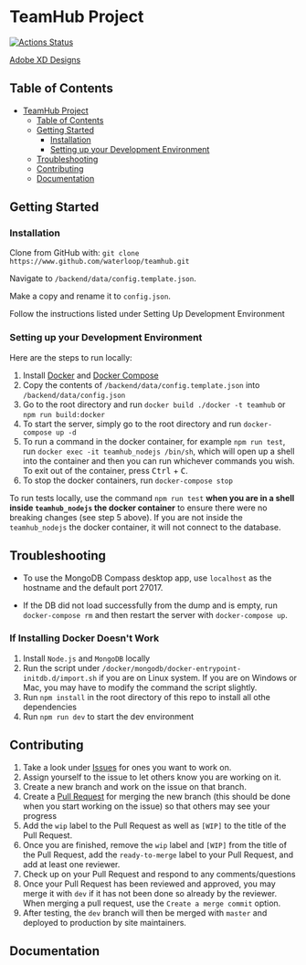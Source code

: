 # TeamHub Project

[![Actions Status](https://github.com/waterloop/teamhub/workflows/CI/badge.svg)](https://github.com/waterloop/teamhub/actions)

[Adobe XD Designs](https://xd.adobe.com/view/7509d6a3-f62b-44a7-595b-0250db05ffcc-0338/)

## Table of Contents

- [TeamHub Project](#teamhub-project)
  - [Table of Contents](#table-of-contents)
  - [Getting Started](#getting-started)
    - [Installation](#installation)
    - [Setting up your Development Environment](#setting-up-your-development-environment)
  - [Troubleshooting](#troubleshooting)
  - [Contributing](#contributing)
  - [Documentation](#documentation)

## Getting Started

### Installation

Clone from GitHub with:
```git clone https://www.github.com/waterloop/teamhub.git```

Navigate to `/backend/data/config.template.json`.

Make a copy and rename it to `config.json`.

Follow the instructions listed under Setting Up Development Environment

### Setting up your Development Environment

Here are the steps to run locally:

1. Install [Docker](https://docs.docker.com/install/) and [Docker Compose](https://docs.docker.com/compose/install/)
2. Copy the contents of `/backend/data/config.template.json` into `/backend/data/config.json`
3. Go to the root directory and run `docker build ./docker -t teamhub` or `npm run build:docker`
4. To start the server, simply go to the root directory and run `docker-compose up -d`
5. To run a command in the docker container, for example `npm run test`, run `docker exec -it teamhub_nodejs /bin/sh`, which will open up a shell into the container and then you can run whichever commands you wish. To exit out of the container, press <kbd>Ctrl</kbd> + <kbd>C</kbd>.
6. To stop the docker containers, run `docker-compose stop`

To run tests locally, use the command `npm run test` **when you are in a shell inside `teamhub_nodejs` the docker container** to ensure there were no breaking changes (see step 5 above). If you are not inside the `teamhub_nodejs` the docker container, it will not connect to the database.

## Troubleshooting

- To use the MongoDB Compass desktop app, use `localhost` as the hostname and the default port 27017.

- If the DB did not load successfully from the dump and is empty, run `docker-compose rm` and then restart the server with `docker-compose up`.

### If Installing Docker Doesn't Work
1. Install `Node.js` and `MongoDB` locally
2. Run the script under `/docker/mongodb/docker-entrypoint-initdb.d/import.sh` if you are on Linux system. If you are on Windows or Mac, you may have to modify the command the script slightly.
3. Run `npm install` in the root directory of this repo to install all othe dependencies
4. Run `npm run dev` to start the dev environment

## Contributing

1. Take a look under [Issues](https://github.com/waterloop/teamhub/issues) for ones you want to work on.
2. Assign yourself to the issue to let others know you are working on it.
3. Create a new branch and work on the issue on that branch.
4. Create a [Pull Request](https://github.com/waterloop/teamhub/pulls) for merging the new branch (this should be done when you start working on the issue) so that others may see your progress
5. Add the `wip` label to the Pull Request as well as `[WIP]` to the title of the Pull Request.
6. Once you are finished, remove the `wip` label and `[WIP]` from the title of the Pull Request, add the `ready-to-merge` label to your Pull Request, and add at least one reviewer.
7. Check up on your Pull Request and respond to any comments/questions
8. Once your Pull Request has been reviewed and approved, you may merge it with `dev` if it has not been done so already by the reviewer. When merging a pull request, use the `Create a merge commit` option.
9. After testing, the `dev` branch will then be merged with `master` and deployed to production by site maintainers.

## Documentation


